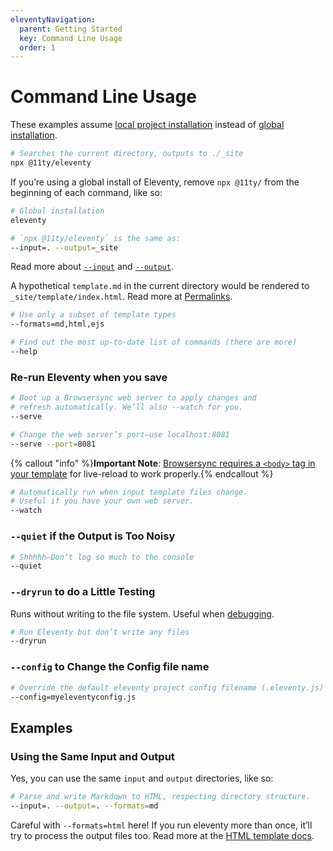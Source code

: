 ```yaml
---
eleventyNavigation:
  parent: Getting Started
  key: Command Line Usage
  order: 1
---
```

# Command Line Usage

These examples assume [local project installation](/docs/getting-started/) instead of [global installation](/docs/global-installation/).

```bash
# Searches the current directory, outputs to ./_site
npx @11ty/eleventy
```

If you’re using a global install of Eleventy, remove `npx @11ty/` from the beginning of each command, like so:

```bash
# Global installation
eleventy
```

<div data-preprefix-npxeleventy="last">

```bash
# `npx @11ty/eleventy` is the same as:
--input=. --output=_site
```

Read more about [`--input`](/docs/config/#input-directory) and [`--output`](/docs/config/#output-directory).

A hypothetical `template.md` in the current directory would be rendered to `_site/template/index.html`. Read more at [Permalinks](/docs/permalinks/).

```bash
# Use only a subset of template types
--formats=md,html,ejs
```

```bash
# Find out the most up-to-date list of commands (there are more)
--help
```

### Re-run Eleventy when you save

```bash
# Boot up a Browsersync web server to apply changes and
# refresh automatically. We’ll also --watch for you.
--serve
```

```bash
# Change the web server’s port—use localhost:8081
--serve --port=8081
```

{% callout "info" %}<strong>Important Note</strong>: <a href="https://browsersync.io/docs/#requirements">Browsersync requires a <code>&lt;body&gt;</code> tag in your template</a> for live-reload to work properly.{% endcallout %}

```bash
# Automatically run when input template files change.
# Useful if you have your own web server.
--watch
```

### `--quiet` if the Output is Too Noisy

```bash
# Shhhhh—Don’t log so much to the console
--quiet
```

### `--dryrun` to do a Little Testing

Runs without writing to the file system. Useful when [debugging](/docs/debugging/).

```bash
# Run Eleventy but don’t write any files
--dryrun
```

### `--config` to Change the Config file name

```bash
# Override the default eleventy project config filename (.eleventy.js)
--config=myeleventyconfig.js
```

## Examples

### Using the Same Input and Output

Yes, you can use the same `input` and `output` directories, like so:

```bash
# Parse and write Markdown to HTML, respecting directory structure.
--input=. --output=. --formats=md
```

<div class="elv-callout elv-callout-warn">Careful with <code>--formats=html</code> here! If you run eleventy more than once, it’ll try to process the output files too. Read more at the <a href="/docs/languages/html/#using-the-same-input-and-output-directories">HTML template docs</a>.

<!-- 
### Example: Process a Single File

```bash
--input=README.md --output=.
```

Writes to `./README/index.html`.
-->

</div>
